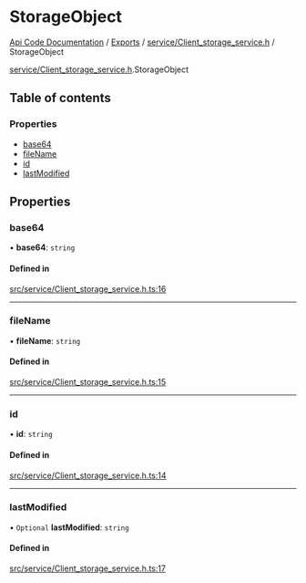 # StorageObject
 
[Api Code Documentation](../README.md) / [Exports](../modules.md) / [service/Client\_storage\_service.h](../modules/service_Client_storage_service_h.md) / StorageObject

[service/Client\_storage\_service.h](../modules/service_Client_storage_service_h.md).StorageObject

## Table of contents

### Properties

- [base64](service_Client_storage_service_h.StorageObject.md#base64)
- [fileName](service_Client_storage_service_h.StorageObject.md#filename)
- [id](service_Client_storage_service_h.StorageObject.md#id)
- [lastModified](service_Client_storage_service_h.StorageObject.md#lastmodified)

## Properties

### base64

• **base64**: `string`

#### Defined in

[src/service/Client_storage_service.h.ts:16](https://github.com/openkfw/TruBudget/blob/e3c318d/api/src/service/Client_storage_service.h.ts#L16)

___

### fileName

• **fileName**: `string`

#### Defined in

[src/service/Client_storage_service.h.ts:15](https://github.com/openkfw/TruBudget/blob/e3c318d/api/src/service/Client_storage_service.h.ts#L15)

___

### id

• **id**: `string`

#### Defined in

[src/service/Client_storage_service.h.ts:14](https://github.com/openkfw/TruBudget/blob/e3c318d/api/src/service/Client_storage_service.h.ts#L14)

___

### lastModified

• `Optional` **lastModified**: `string`

#### Defined in

[src/service/Client_storage_service.h.ts:17](https://github.com/openkfw/TruBudget/blob/e3c318d/api/src/service/Client_storage_service.h.ts#L17)
